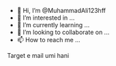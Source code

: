 - 👋 Hi, I’m @MuhammadAli123hff
- 👀 I’m interested in ...
- 🌱 I’m currently learning ...
- 💞️ I’m looking to collaborate on ...
- 📫 How to reach me ...

<!---
MuhammadAli123hff/MuhammadAli123hff is a ✨ special ✨ repository because its `README.md` (this file) appears on your GitHub profile.
You can click the Preview link to take a look at your changes.
--->
Target e mail umi hani

